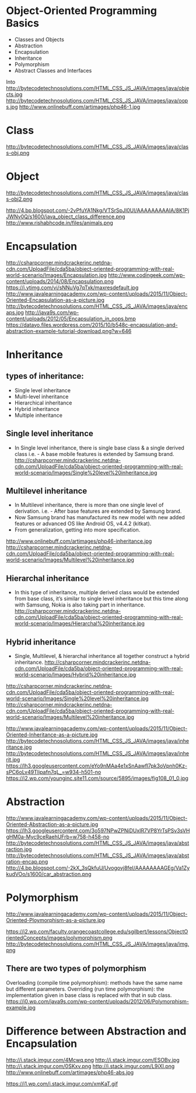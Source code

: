 # Object-Oriented Programming Basics

* Classes and Objects
* Abstraction
* Encapsulation
* Inheritance
* Polymorphism
* Abstract Classes and Interfaces

Into
http://bytecodetechnosolutions.com/HTML_CSS_JS_JAVA/images/java/objects.jpg
http://bytecodetechnosolutions.com/HTML_CSS_JS_JAVA/images/java/oops.jpg
http://www.onlinebuff.com/artimages/php46-1.jpg

# Class
http://bytecodetechnosolutions.com/HTML_CSS_JS_JAVA/images/java/class-obj.png

# Object
http://bytecodetechnosolutions.com/HTML_CSS_JS_JAVA/images/java/class-obj2.png

http://4.bp.blogspot.com/-2vPfuYA1Nkg/VTSrSpJI0UI/AAAAAAAAAIA/8K1PjJWNv0Q/s1600/java_object_class_difference.png
http://www.rishabhcode.in/files/animals.png


# Encapsulation
http://csharpcorner.mindcrackerinc.netdna-cdn.com/UploadFile/cda5ba/object-oriented-programming-with-real-world-scenario/Images/Encapsulation.jpg
http://www.codingeek.com/wp-content/uploads/2014/08/Encapsulation.png
https://i.ytimg.com/vi/sNNuVg7qTxk/maxresdefault.jpg
http://www.javalearningacademy.com/wp-content/uploads/2015/11/Object-Oriented-Encapsulation-as-a-picture.jpg
http://bytecodetechnosolutions.com/HTML_CSS_JS_JAVA/images/java/encaps.jpg
http://java9s.com/wp-content/uploads/2012/05/Encapsulation_in_oops.bmp
https://datayo.files.wordpress.com/2015/10/b548c-encapsulation-and-abstraction-example-tutorial-download.png?w=646

# Inheritance
## types of inheritance:
* Single level inheritance
* Multi-level inheritance
* Hierarchical inheritance
* Hybrid inheritance
* Multiple inheritance

## Single level inheritance 
* In Single level inheritance, there is single base class & a single derived class i.e. - A base mobile features is extended by Samsung brand.
http://csharpcorner.mindcrackerinc.netdna-cdn.com/UploadFile/cda5ba/object-oriented-programming-with-real-world-scenario/Images/Single%20level%20inheritance.jpg

## Multilevel inheritance
* In Multilevel inheritance, there is more than one single level of derivation. i.e. - After base features are extended by Samsung brand. 
* Now Samsung brand has manufactured its new model with new added features or advanced OS like Android OS, v4.4.2 (kitkat). 
* From generalization, getting into more specification.

http://www.onlinebuff.com/artimages/php46-inheritance.jpg
http://csharpcorner.mindcrackerinc.netdna-cdn.com/UploadFile/cda5ba/object-oriented-programming-with-real-world-scenario/Images/Multilevel%20inheritance.jpg

## Hierarchal inheritance
*  In this type of inheritance, multiple derived class would be extended from base class, it’s similar to single level inheritance but this time along with Samsung, Nokia is also taking part in inheritance.
http://csharpcorner.mindcrackerinc.netdna-cdn.com/UploadFile/cda5ba/object-oriented-programming-with-real-world-scenario/Images/Hierarchal%20inheritance.jpg

## Hybrid inheritance
* Single, Multilevel, & hierarchal inheritance all together construct a hybrid inheritance.
http://csharpcorner.mindcrackerinc.netdna-cdn.com/UploadFile/cda5ba/object-oriented-programming-with-real-world-scenario/Images/Hybrid%20inheritance.jpg



http://csharpcorner.mindcrackerinc.netdna-cdn.com/UploadFile/cda5ba/object-oriented-programming-with-real-world-scenario/Images/Single%20level%20inheritance.jpg
http://csharpcorner.mindcrackerinc.netdna-cdn.com/UploadFile/cda5ba/object-oriented-programming-with-real-world-scenario/Images/Multilevel%20inheritance.jpg

http://www.javalearningacademy.com/wp-content/uploads/2015/11/Object-Oriented-Inheritance-as-a-picture.jpg
http://bytecodetechnosolutions.com/HTML_CSS_JS_JAVA/images/java/inheritance.jpg
http://bytecodetechnosolutions.com/HTML_CSS_JS_JAVA/images/java/inherit.jpg
https://lh3.googleusercontent.com/eYo9nMAa4e1xSnAawfl7pk3oVpnh0Kz-sPC6oLv49TIipafn7qL_=w934-h501-no
https://i2.wp.com/younginc.site11.com/source/5895/images/fig108_01_0.jpg

# Abstraction
http://www.javalearningacademy.com/wp-content/uploads/2015/11/Object-Oriented-Abstraction-as-a-picture.jpg
https://lh3.googleusercontent.com/3o597NPwZPNiDUxIR7VP8YrTsPSv3sVHgHM0a-Myc9ceRaehUFrb=w758-h458-no
http://bytecodetechnosolutions.com/HTML_CSS_JS_JAVA/images/java/abstraction.jpg
http://bytecodetechnosolutions.com/HTML_CSS_JS_JAVA/images/java/abstration-encap.png
http://4.bp.blogspot.com/-2kX_3sQkfuU/Uvogovj8feI/AAAAAAAAGEg/Va1ZykudVOo/s1600/car_abstraction.png

# Polymorphism 
http://www.javalearningacademy.com/wp-content/uploads/2015/11/Object-Oriented-Ploymorphism-as-a-picture.jpg

https://i2.wp.com/faculty.orangecoastcollege.edu/sgilbert/lessons/ObjectOrientedConcepts/images/polymorphism.png
http://bytecodetechnosolutions.com/HTML_CSS_JS_JAVA/images/java/img.png

## There are two types of polymorphism
Overloading (compile time polymorphism): methods have the same name but different parameters.
Overriding (run time polymorphism): the implementation given in base class is replaced with that in sub class.
https://i0.wp.com/java9s.com/wp-content/uploads/2012/06/Polymorphism-example.jpg


# Difference between Abstraction and Encapsulation
http://i.stack.imgur.com/4Mcwq.png
http://i.stack.imgur.com/ESOBv.jpg
http://i.stack.imgur.com/0SKxv.png
http://i.stack.imgur.com/L9iXI.png
http://www.onlinebuff.com/artimages/php46-abs.jpg

https://i1.wp.com/i.stack.imgur.com/xmKaT.gif
